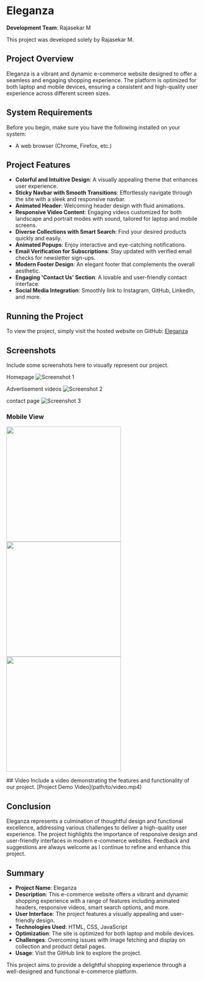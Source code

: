 # Eleganza
**Development Team**: Rajasekar M

This project was developed solely by Rajasekar M.

## Project Overview
Eleganza is a vibrant and dynamic e-commerce website designed to offer a seamless and engaging shopping experience. The platform is optimized for both laptop and mobile devices, ensuring a consistent and high-quality user experience across different screen sizes.

## System Requirements
Before you begin, make sure you have the following installed on your system:
- A web browser (Chrome, Firefox, etc.)

## Project Features
- **Colorful and Intuitive Design**: A visually appealing theme that enhances user experience.
- **Sticky Navbar with Smooth Transitions**: Effortlessly navigate through the site with a sleek and responsive navbar.
- **Animated Header**: Welcoming header design with fluid animations.
- **Responsive Video Content**: Engaging videos customized for both landscape and portrait modes with sound, tailored for laptop and mobile screens.
- **Diverse Collections with Smart Search**: Find your desired products quickly and easily.
- **Animated Popups**: Enjoy interactive and eye-catching notifications.
- **Email Verification for Subscriptions**: Stay updated with verified email checks for newsletter sign-ups.
- **Modern Footer Design**: An elegant footer that complements the overall aesthetic.
- **Engaging 'Contact Us' Section**: A lovable and user-friendly contact interface.
- **Social Media Integration**: Smoothly link to Instagram, GitHub, LinkedIn, and more.

## Running the Project
To view the project, simply visit the hosted website on GitHub:
[Eleganza](https://rajas1010.github.io/E-commerce/)

## Screenshots
Include some screenshots here to visually represent our project.

Homepage
![Screenshot 1](images/ScreenshotL1.png)

Advertisement videos
![Screenshot 2](images/ScreenshotL2.png)

contact page
![Screenshot 3](images/ScreenshotL3.png)
### Mobile View
<p float="left">
  <img src="images/ScreenshotM1.png" width="300" />
  <img src="images/ScreenshotM2.png" width="300" />
  <img src="images/ScreenshotM3.png" width="300" />
</p>
## Video
Include a video demonstrating the features and functionality of our project.
[Project Demo Video](path/to/video.mp4)

## Conclusion
Eleganza represents a culmination of thoughtful design and functional excellence, addressing various challenges to deliver a high-quality user experience. The project highlights the importance of responsive design and user-friendly interfaces in modern e-commerce websites. Feedback and suggestions are always welcome as I continue to refine and enhance this project.

## Summary
- **Project Name**: Eleganza
- **Description**: This e-commerce website offers a vibrant and dynamic shopping experience with a range of features including animated headers, responsive videos, smart search options, and more.
- **User Interface**: The project features a visually appealing and user-friendly design.
- **Technologies Used**: HTML, CSS, JavaScript
- **Optimization**: The site is optimized for both laptop and mobile devices.
- **Challenges**: Overcoming issues with image fetching and display on collection and product detail pages.
- **Usage**: Visit the GitHub link to explore the project.

This project aims to provide a delightful shopping experience through a well-designed and functional e-commerce platform.
